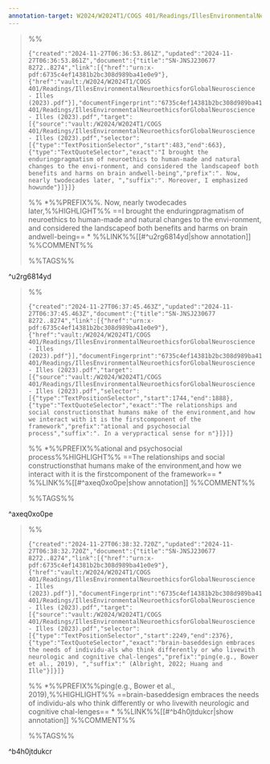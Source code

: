 ```yaml
---
annotation-target: W2024/W2024T1/COGS 401/Readings/IllesEnvironmentalNeuroethicsforGlobalNeuroscience - Illes (2023).pdf
---
```



>%%
>```annotation-json
>{"created":"2024-11-27T06:36:53.861Z","updated":"2024-11-27T06:36:53.861Z","document":{"title":"SN-JNSJ230677 8272..8274","link":[{"href":"urn:x-pdf:6735c4ef14381b2bc308d989ba41e0e9"},{"href":"vault:/W2024/W2024T1/COGS 401/Readings/IllesEnvironmentalNeuroethicsforGlobalNeuroscience - Illes (2023).pdf"}],"documentFingerprint":"6735c4ef14381b2bc308d989ba41e0e9"},"uri":"vault:/W2024/W2024T1/COGS 401/Readings/IllesEnvironmentalNeuroethicsforGlobalNeuroscience - Illes (2023).pdf","target":[{"source":"vault:/W2024/W2024T1/COGS 401/Readings/IllesEnvironmentalNeuroethicsforGlobalNeuroscience - Illes (2023).pdf","selector":[{"type":"TextPositionSelector","start":483,"end":663},{"type":"TextQuoteSelector","exact":"I brought the enduringpragmatism of neuroethics to human-made and natural changes to the envi-ronment, and considered the landscapeof both benefits and harms on brain andwell-being","prefix":". Now, nearly twodecades later, ","suffix":". Moreover, I emphasized howunde"}]}]}
>```
>%%
>*%%PREFIX%%. Now, nearly twodecades later,%%HIGHLIGHT%% ==I brought the enduringpragmatism of neuroethics to human-made and natural changes to the envi-ronment, and considered the landscapeof both benefits and harms on brain andwell-being== *
>%%LINK%%[[#^u2rg6814yd|show annotation]]
>%%COMMENT%%
>
>%%TAGS%%
>
^u2rg6814yd


>%%
>```annotation-json
>{"created":"2024-11-27T06:37:45.463Z","updated":"2024-11-27T06:37:45.463Z","document":{"title":"SN-JNSJ230677 8272..8274","link":[{"href":"urn:x-pdf:6735c4ef14381b2bc308d989ba41e0e9"},{"href":"vault:/W2024/W2024T1/COGS 401/Readings/IllesEnvironmentalNeuroethicsforGlobalNeuroscience - Illes (2023).pdf"}],"documentFingerprint":"6735c4ef14381b2bc308d989ba41e0e9"},"uri":"vault:/W2024/W2024T1/COGS 401/Readings/IllesEnvironmentalNeuroethicsforGlobalNeuroscience - Illes (2023).pdf","target":[{"source":"vault:/W2024/W2024T1/COGS 401/Readings/IllesEnvironmentalNeuroethicsforGlobalNeuroscience - Illes (2023).pdf","selector":[{"type":"TextPositionSelector","start":1744,"end":1888},{"type":"TextQuoteSelector","exact":"The relationships and social constructionsthat humans make of the environment,and how we interact with it is the firstcomponent of the framework","prefix":"ational and psychosocial process","suffix":". In a verypractical sense for n"}]}]}
>```
>%%
>*%%PREFIX%%ational and psychosocial process%%HIGHLIGHT%% ==The relationships and social constructionsthat humans make of the environment,and how we interact with it is the firstcomponent of the framework== *
>%%LINK%%[[#^axeq0xo0pe|show annotation]]
>%%COMMENT%%
>
>%%TAGS%%
>
^axeq0xo0pe


>%%
>```annotation-json
>{"created":"2024-11-27T06:38:32.720Z","updated":"2024-11-27T06:38:32.720Z","document":{"title":"SN-JNSJ230677 8272..8274","link":[{"href":"urn:x-pdf:6735c4ef14381b2bc308d989ba41e0e9"},{"href":"vault:/W2024/W2024T1/COGS 401/Readings/IllesEnvironmentalNeuroethicsforGlobalNeuroscience - Illes (2023).pdf"}],"documentFingerprint":"6735c4ef14381b2bc308d989ba41e0e9"},"uri":"vault:/W2024/W2024T1/COGS 401/Readings/IllesEnvironmentalNeuroethicsforGlobalNeuroscience - Illes (2023).pdf","target":[{"source":"vault:/W2024/W2024T1/COGS 401/Readings/IllesEnvironmentalNeuroethicsforGlobalNeuroscience - Illes (2023).pdf","selector":[{"type":"TextPositionSelector","start":2249,"end":2376},{"type":"TextQuoteSelector","exact":"brain-baseddesign embraces the needs of individu-als who think differently or who livewith neurologic and cognitive chal-lenges","prefix":"ping(e.g., Bower et al., 2019), ","suffix":" (Albright, 2022; Huang and Ille"}]}]}
>```
>%%
>*%%PREFIX%%ping(e.g., Bower et al., 2019),%%HIGHLIGHT%% ==brain-baseddesign embraces the needs of individu-als who think differently or who livewith neurologic and cognitive chal-lenges== *
>%%LINK%%[[#^b4h0jtdukcr|show annotation]]
>%%COMMENT%%
>
>%%TAGS%%
>
^b4h0jtdukcr
